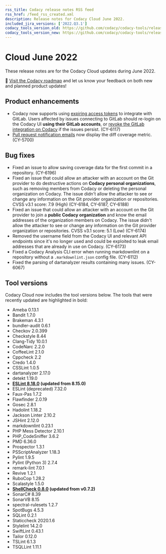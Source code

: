 ```yaml
---
rss_title: Codacy release notes RSS feed
rss_href: /feed_rss_created.xml
description: Release notes for Codacy Cloud June 2022.
included_jira_versions: ['2022.Q3.1']
codacy_tools_version_old: https://github.com/codacy/codacy-tools/releases/tag/6.1.19
codacy_tools_version_new: https://github.com/codacy/codacy-tools/releases/tag/6.1.55
---
```


# Cloud June 2022

These release notes are for the Codacy Cloud updates during June 2022.

📢 [Visit the Codacy roadmap](https://roadmap.codacy.com) and <span class="skip-vale">let us know</span> your feedback on both new and planned product updates!

## Product enhancements

-   Codacy now supports using [expiring access tokens](https://docs.gitlab.com/ee/integration/oauth_provider.html#expiring-access-tokens) to integrate with GitLab. Users affected by issues connecting to GitLab should re-login on the Codacy UI **using their GitLab accounts**, or [revoke the GitLab integration on Codacy](../../getting-started/which-permissions-does-codacy-need-from-my-account.md#revoking-access-to-integrations) if the issues persist. (CY-6117)
-   [Pull request notification emails](../../account/emails.md#managing-your-email-notifications) now display the diff coverage metric. (CY-5700)

## Bug fixes

-   Fixed an issue to allow saving coverage data for the first commit in a repository. (CY-6196)
-   Fixed an issue that could allow an attacker with an account on the Git provider to do destructive actions on **Codacy personal organizations**, such as removing members from Codacy or deleting the personal organization on Codacy. The issue didn't allow the attacker to see or change any information on the Git provider organization or repositories. CVSS v3.1 score: 7.9 (High) (CY-6184, CY-6187, CY-6188)
-   Fixed an issue that could allow an attacker with an account on the Git provider to join a **public Codacy organization** and know the email addresses of the organization members on Codacy. The issue didn't allow the attacker to see or change any information on the Git provider organization or repositories. CVSS v3.1 score: 5.1 (Low) (CY-6174)
-   Removed the username field from the Codacy UI and relevant API endpoints since it's no longer used and could be exploited to leak email addresses that are already in use on Codacy. (CY-6173)
-   Fixed a Codacy Analysis CLI error when running markdownlint on a repository without a `.markdownlint.json` config file. (CY-6112)
-   Fixed the parsing of dartanalyzer results containing many issues. (CY-6067)

## Tool versions

Codacy Cloud now includes the tool versions below. The tools that were recently updated are highlighted in bold:

-   Ameba 0.13.1
-   Bandit 1.7.0
-   Brakeman 4.3.1
-   bundler-audit 0.6.1
-   Checkov 2.0.399
-   Checkstyle 8.44
-   Clang-Tidy 10.0.1
-   CodeNarc 2.2.0
-   CoffeeLint 2.1.0
-   Cppcheck 2.2
-   Credo 1.4.0
-   CSSLint 1.0.5
-   dartanalyzer 2.17.0
-   detekt 1.19.0
-   **[ESLint 8.18.0](https://github.com/eslint/eslint/releases/tag/v8.18.0) (updated from 8.15.0)**
-   ESLint (deprecated) 7.32.0
-   Faux-Pas 1.7.2
-   Flawfinder 2.0.19
-   Gosec 2.8.1
-   Hadolint 1.18.2
-   Jackson Linter 2.10.2
-   JSHint 2.12.0
-   markdownlint 0.23.1
-   PHP Mess Detector 2.10.1
-   PHP_CodeSniffer 3.6.2
-   PMD 6.36.0
-   Prospector 1.3.1
-   PSScriptAnalyzer 1.18.3
-   Pylint 1.9.5
-   Pylint (Python 3) 2.7.4
-   remark-lint 7.0.1
-   Revive 1.2.1
-   RuboCop 1.28.2
-   Scalastyle 1.5.0
-   **[ShellCheck 0.8.0](https://github.com/koalaman/shellcheck/blob/master/CHANGELOG.md#v080---2021-11-06) (updated from v0.7.2)**
-   SonarC# 8.39
-   SonarVB 8.15
-   spectral-rulesets 1.2.7
-   SpotBugs 4.5.3
-   SQLint 0.2.1
-   Staticcheck 2020.1.6
-   Stylelint 14.2.0
-   SwiftLint 0.43.1
-   Tailor 0.12.0
-   TSLint 6.1.3
-   TSQLLint 1.11.1
